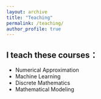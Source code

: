 ```yaml
---
layout: archive
title: "Teaching"
permalink: /teaching/
author_profile: true
---
```


## I teach these courses：

- Numerical Approximation 
- Machine Learning 
- Discrete Mathematics 
- Mathematical Modeling 